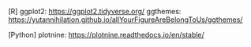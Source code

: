 [R]
ggplot2: https://ggplot2.tidyverse.org/
ggthemes: https://yutannihilation.github.io/allYourFigureAreBelongToUs/ggthemes/

[Python]
plotnine: https://plotnine.readthedocs.io/en/stable/
